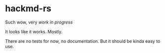 # hackmd-rs

Such wow, very *work in progress*

It looks like it works. Mostly.

There are no tests for now, no documentation. But it should be kinda easy to
use.
